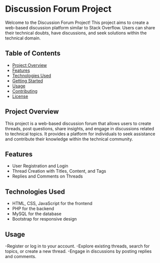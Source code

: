 # Discussion Forum Project

Welcome to the Discussion Forum Project! This project aims to create a web-based discussion platform similar to Stack Overflow. Users can share their technical doubts, have discussions, and seek solutions within the technical domain.

## Table of Contents

- [Project Overview](#project-overview)
- [Features](#features)
- [Technologies Used](#technologies-used)
- [Getting Started](#getting-started)
- [Usage](#usage)
- [Contributing](#contributing)
- [License](#license)

## Project Overview

This project is a web-based discussion forum that allows users to create threads, post questions, share insights, and engage in discussions related to technical topics. It provides a platform for individuals to seek assistance and contribute their knowledge within the technical community.

## Features

- User Registration and Login
- Thread Creation with Titles, Content, and Tags
- Replies and Comments on Threads


## Technologies Used

- HTML, CSS, JavaScript for the frontend
- PHP for the backend
- MySQL for the database
- Bootstrap for responsive design

## Usage

-Register or log in to your account.
-Explore existing threads, search for topics, or create a new thread.
-Engage in discussions by posting replies and comments.
